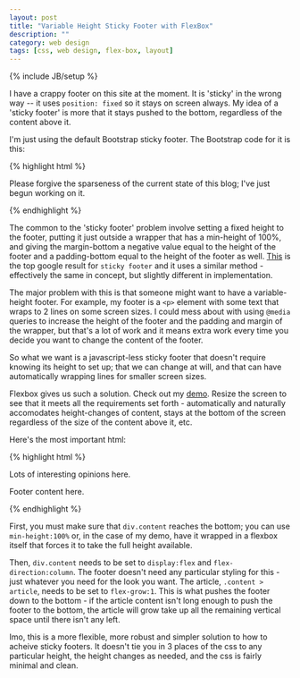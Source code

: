 ```yaml
---
layout: post
title: "Variable Height Sticky Footer with FlexBox"
description: ""
category: web design
tags: [css, web design, flex-box, layout]
---
```

{% include JB/setup %}

I have a crappy footer on this site at the moment. It is 'sticky' in the wrong way -- it uses `position: fixed` so it stays on screen always. My idea of a 'sticky footer' is more that it stays pushed to the bottom, regardless of the content above it. 

I'm just using the default Bootstrap sticky footer. The Bootstrap code for it is this:

{% highlight html %}
<nav class="navbar navbar-default navbar-fixed-bottom">
    <div class="container">
        <p>Please forgive the sparseness of the current state of this blog; I've just begun working on it.
        </p>
    </div>
</nav>
{% endhighlight %}

The common to the 'sticky footer' problem involve setting a fixed height to the footer, putting it just outside a wrapper that has a min-height of 100%, and giving the margin-bottom a negative value equal to the height of the footer and a padding-bottom equal to the height of the footer as well. [This](http://ryanfait.com/sticky-footer/) is the top google result for `sticky footer` and it uses a similar method - effectively the same in concept, but slightly different in implementation.

The major problem with this is that someone might want to have a variable-height footer. For example, my footer is a `<p>` element with some text that wraps to 2 lines on some screen sizes. I could mess about with using `@media` queries to increase the height of the footer and the padding and margin of the wrapper, but that's a lot of work and it means extra work every time you decide you want to change the content of the footer.

So what we want is a javascript-less sticky footer that doesn't require knowing its height to set up; that we can change at will, and that can have automatically wrapping lines for smaller screen sizes.

Flexbox gives us such a solution. Check out my [demo](/better-sticky-footer/). Resize the screen to see that it meets all the requirements set forth - automatically and naturally accomodates height-changes of content, stays at the bottom of the screen regardless of the size of the content above it, etc.

Here's the most important html:

{% highlight html %}
<div class="content">
	<article>
		<p>Lots of interesting opinions here.</p>
	</article>
	<nav class="footer">
		<p>Footer content here.</p>
	</nav>
</div>
{% endhighlight %}

First, you must make sure that `div.content` reaches the bottom; you can use `min-height:100%` or, in the case of my demo, have it wrapped in a flexbox itself that forces it to take the full height available.

Then, `div.content` needs to be set to `display:flex` and `flex-direction:column`. The footer doesn't need any particular styling for this - just whatever you need for the look you want. The article, `.content > article`, needs to be set to `flex-grow:1`. This is what pushes the footer down to the bottom - if the article content isn't long enough to push the footer to the bottom, the article will grow take up all the remaining vertical space until there isn't any left.

Imo, this is a more flexible, more robust and simpler solution to how to acheive sticky footers. It doesn't tie you in 3 places of the css to any particular height, the height changes as needed, and the css is fairly minimal and clean.
